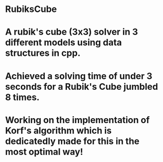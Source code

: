 # RubiksCube

# A rubik's cube (3x3) solver in 3 different models using data structures in cpp. 
# Achieved a solving time of under 3 seconds for a Rubik's Cube jumbled 8 times.

# Working on the implementation of Korf's algorithm which is dedicatedly made for this in the most optimal way!
